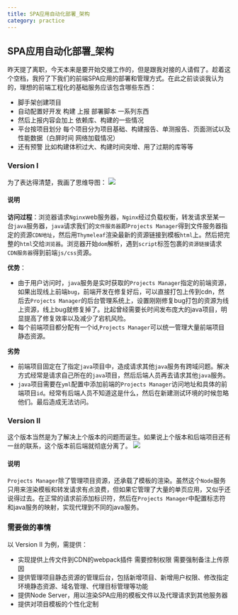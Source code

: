 ```yaml
---
title: SPA应用自动化部署_架构
category: practice
---
```


## SPA应用自动化部署_架构

昨天提了离职，今天本来是要开始交接工作的，但是跟我对接的人请假了。趁着这个空档，我捋了下我们的前端SPA应用的部署和管理方式。在此之前谈谈我认为的，理想的前端工程化的基础服务应该包含哪些东西：
- 脚手架创建项目
- 自动配置好开发 构建 上报 部署脚本 一系列东西
- 然后上报内容会加上 依赖库、构建的一些情况
- 平台按项目划分 每个项目分为项目基础、构建报告、单测报告、页面测试以及性能数据（白屏时间 网络加载情况）
- 还有预警  比如构建体积过大、构建时间突增、用了过期的库等等

### Version Ⅰ

为了表达得清楚，我画了思维导图：
![](http://img.xlcool.cn/blog/WX20190301-160421@2x.png?imageView2/0/h/580)

#### 说明
**访问过程**：浏览器请求`Nginx`web服务器，`Nginx`经过负载权衡，转发请求至某一台`java`服务器，`java`请求我们的`文件服务器`即`Projects Manager`得到文件服务器指定的资源`CDN地址`，然后用`Thymeleaf`渲染最新的资源链接到模板`html`上。然后把完整的`html`交给`浏览器`。浏览器开始`dom`解析，遇到`script`标签包裹的`资源链接`请求`CDN服务器`得到前端`js/css`资源。

**优势**：
- 由于用户访问时，`java`服务是实时获取的`Projects Manager`指定的前端资源，如果出现线上前端`bug`，前端开发在修复好后，可以直接打包上传到cdn，然后去`Projects Manager`的后台管理系统上，设置刚刚修复bug打包的资源为线上资源，线上bug就修复掉了。比起曾经需要长时间发布庞大的java项目，明显提高了修复效率以及减少了宕机风险。
- 每个前端项目都分配有一个id,`Projects Manager`可以统一管理大量前端项目静态资源。

**劣势**

- 前端项目固定在了指定`java`项目中，造成请求其他`java`服务有跨域问题。解决方式经常是请求自己所在的`java`项目，然后后端人员再去请求其他`java`服务。
- `java`项目需要在`yml`配置中添加前端的`Projects Manager`访问地址和具体的前端项目`id`。经常有后端人员不知道这是什么，然后在新建测试环境的时候忽略他们。最后造成无法访问。

### Version Ⅱ

这个版本当然是为了解决上个版本的问题而诞生。如果说上个版本和后端项目还有一丝的联系，这个版本前后端就彻底分离了。
![](http://img.xlcool.cn/blog/WX20190301-170943@2x.png)

#### 说明

`Projects Manager`除了管理项目资源，还承载了模板的渲染。虽然这个`Node`服务只用来渲染模板和转发请求有点浪费，但如果它管理了大量的单页应用，又似乎还说得过去。在正常的请求前添加标识符，然后在`Projects Manager`中配置标志符和java服务的映射，实现代理到不同的java服务。

### 需要做的事情

以 Version Ⅱ 为例，需提供：

- 实现提供上传文件到CDN的webpack插件 需要控制权限 需要强制备注上传原因
- 提供管理项目静态资源的管理后台，包括新增项目、新增用户权限、修改指定环境静态资源、域名管理、代理目标管理等功能
- 提供Node Server，用以渲染SPA应用的模板文件以及代理请求到其他服务器
- 提供对项目模板的个性化定制